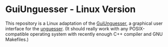 GuiUnguesser - Linux Version
============================

This repository is a Linux adaptation of the
[GuiUnguesser](https://github.com/ebonywolf/ProjGaia),
a graphical user interface for the
[unguesser](https://github.com/royertiago/unguesser).
(It should really work with any POSIX-compatible operating system
with recently enough C++ compiler and GNU Makefiles.)
